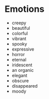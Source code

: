 # Emotions

- creepy
- beautiful
- colorful
- vibrant
- spooky
- expressive
- horror
- eternal
- iridescent
- an organic
- elegant
- obscure
- disappeared
- moody
